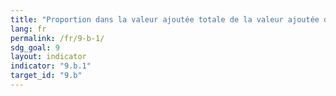 ```yaml
---
title: "Proportion dans la valeur ajoutée totale de la valeur ajoutée des secteurs de moyenne et haute technologie"
lang: fr
permalink: /fr/9-b-1/
sdg_goal: 9
layout: indicator
indicator: "9.b.1"
target_id: "9.b"
---
```


